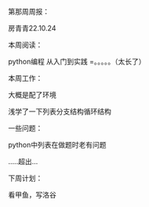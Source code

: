 第那周周报：

房青青22.10.24

本周阅读：

python编程 从入门到实践 =。。。。。（太长了）

本周工作：

大概是配了环境

浅学了一下列表分支结构循环结构

一些问题：

python中列表在做题时老有问题

.....超出...

下周计划：

看甲鱼，写洛谷